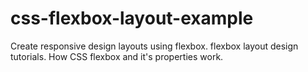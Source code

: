 # css-flexbox-layout-example
Create responsive design layouts using flexbox. flexbox layout design tutorials. How CSS flexbox and it's properties work.
